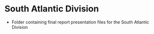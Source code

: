 # South Atlantic Division

- Folder containing final report presentation files for the South Atlantic Division
